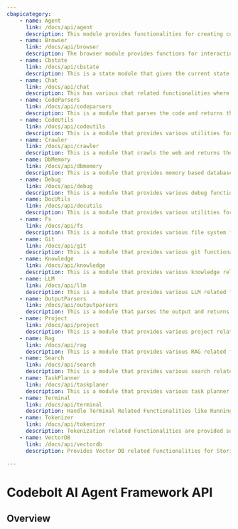 ```yaml
---
cbapicategory:
    - name: Agent
      link: /docs/api/agent
      description: This module provides functionalities for creating customized, high-performance agents tailored to specific needs.
    - name: Browser
      link: /docs/api/browser
      description: The browser module provides functions for interacting with the browser.
    - name: Cbstate
      link: /docs/api/cbstate
      description: This is a state module that gives the current state. The state is being continuously updated by the application based on various actions.
    - name: Chat
      link: /docs/api/chat
      description: This has various chat related functionalities where the agent can send chat to user and get the user response
    - name: CodeParsers
      link: /docs/api/codeparsers
      description: This is a module that parses the code and returns the code tree.
    - name: CodeUtils
      link: /docs/api/codeutils
      description: This is a module that provides various utilities for parsing and manipulating code.
    - name: Crawler
      link: /docs/api/crawler
      description: This is a module that crawls the web and returns the crawled data.
    - name: DbMemory
      link: /docs/api/dbmemory
      description: This is a module that provides memory based database functionalities.
    - name: Debug
      link: /docs/api/debug
      description: This is a module that provides various debug functionalities.
    - name: DocUtils
      link: /docs/api/docutils
      description: This is a module that provides various utilities for parsing and manipulating markdown.
    - name: Fs
      link: /docs/api/fs
      description: This is a module that provides various file system functionalities.
    - name: Git
      link: /docs/api/git
      description: This is a module that provides various git functionalities.
    - name: Knowledge
      link: /docs/api/knowledge
      description: This is a module that provides various knowledge related functionalities.
    - name: LLM
      link: /docs/api/llm
      description: This is a module that provides various LLM related functionalities.
    - name: OutputParsers
      link: /docs/api/outputparsers
      description: This is a module that parses the output and returns the output tree.
    - name: Project
      link: /docs/api/project
      description: This is a module that provides various project related functionalities.
    - name: Rag
      link: /docs/api/rag
      description: This is a module that provides various RAG related functionalities.
    - name: Search
      link: /docs/api/search
      description: This is a module that provides various search related functionalities.
    - name: TaskPlanner
      link: /docs/api/taskplaner
      description: This is a module that provides various task planner related functionalities.
    - name: Terminal
      link: /docs/api/terminal
      description: Handle Terminal Related Functionalities like Running Commands and Getting Output. Supports handling multiple terminals and long running code executions like Servers.
    - name: Tokenizer
      link: /docs/api/tokenizer
      description: Tokenization related Functionalities are provided so that the code can be tokenized and the tokens can be used to perform and measure various operations.
    - name: VectorDB
      link: /docs/api/vectordb
      description: Provides Vector DB related Functionalities for Storing and Managing of Vector Embedding

---
```

# Codebolt AI Agent Framework API

## Overview

<CBAPICategory />